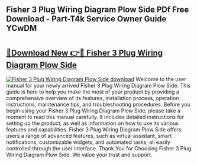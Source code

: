 ## Fisher 3 Plug Wiring Diagram Plow Side PDf Free Download - Part-T4k Service Owner Guide YCwDM

# <h2><a href="http://dfmuihs.blite.top/?on=Fisher+3+Plug+Wiring+Diagram+Plow+Side">🔗Download New 👉🔴 Fisher 3 Plug Wiring Diagram Plow Side</a></h2>

[![Fisher 3 Plug Wiring Diagram Plow Side download](https://i.imgur.com/lujVjoI.png)](http://dfmuihs.blite.top/?on=Fisher+3+Plug+Wiring+Diagram+Plow+Side)
Welcome to the user manual for your newly arrived Fisher 3 Plug Wiring Diagram Plow Side. This guide is here to help you make the most of your product by providing a comprehensive overview of its features, installation process, operation instructions, maintenance tips, and troubleshooting procedures. Before you begin using your Fisher 3 Plug Wiring Diagram Plow Side, please take a moment to read this manual carefully. It includes detailed instructions for setting up the product, as well as information on how to use its various features and capabilities. Fisher 3 Plug Wiring Diagram Plow Side offers users a range of advanced features, such as virtual assistant, smart notifications, customizable widgets, and automated tasks, all easily controlled through the user interface. Thank You for Choosing Fisher 3 Plug Wiring Diagram Plow Side. We value your trust and support.
